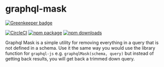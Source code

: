 # graphql-mask

[![Greenkeeper badge](https://badges.greenkeeper.io/brysgo/graphql-mask.svg)](https://greenkeeper.io/)

[![CircleCI][build-badge]][build]
[![npm package][npm-badge]][npm]
[![npm downloads][npm-downloads-badge]][npm]

Graphql Mask is a simple utility for removing everything in a query that is not defined in a schema. Use it the same way you would use the library function for `graphql-js` e.g. `graphqlMask(schema, query)` but instead of getting back results, you will get back a trimmed down query.

[build-badge]: https://circleci.com/gh/brysgo/graphql-mask.svg?style=shield

[build]: 
https://circleci.com/gh/brysgo/graphql-mask

[npm-badge]: https://img.shields.io/npm/v/graphql-mask.png?style=flat-square
[npm]: https://www.npmjs.org/package/graphql-mask
[npm-downloads-badge]:https://img.shields.io/npm/dt/graphql-mask.svg